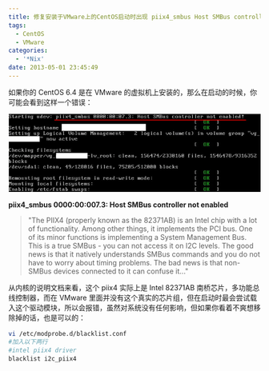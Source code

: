 ```yaml
---
title: 修复安装于VMware上的CentOS启动时出现 piix4_smbus Host SMBus controller not enabled 的错误
tags:
  - CentOS
  - VMware
categories:
  - '*Nix'
date: 2013-05-01 23:45:49
---
```


如果你的 CentOS 6.4 是在 VMware 的虚拟机上安装的，那么在启动的时候，你可能会看到这样一个错误：

![piix4_smbus 0000:00:007.3: Host SMBus controller not enabled](fixing-piix4-host-smbus-controller-not-enabled-error-for-centos-on-vmware/piix4_smbus_not_enabled.jpg) 

**piix4_smbus 0000:00:007.3: Host SMBus controller not enabled**
> "The PIIX4 (properly known as the 82371AB) is an Intel chip with a lot of functionality. Among other things, it implements the PCI bus. One of its minor functions is implementing a System Management Bus. This is a true SMBus - you can not access it on I2C levels. The good news is that it natively understands SMBus commands and you do not have to worry about timing problems. The bad news is that non-SMBus devices connected to it can confuse it..."

从内核的说明文档来看，这个 piix4 实际上是 Intel 82371AB 南桥芯片，多功能总线控制器，而在 VMware 里面并没有这个真实的芯片组，但在启动时最会尝试载入这个驱动模块，所以会报错，虽然对系统没有任何影响，但如果你看着不爽想移除掉的话，也是可以的：
```bash
vi /etc/modprobe.d/blacklist.conf
#加入以下两行
#intel piix4 driver
blacklist i2c_piix4
```